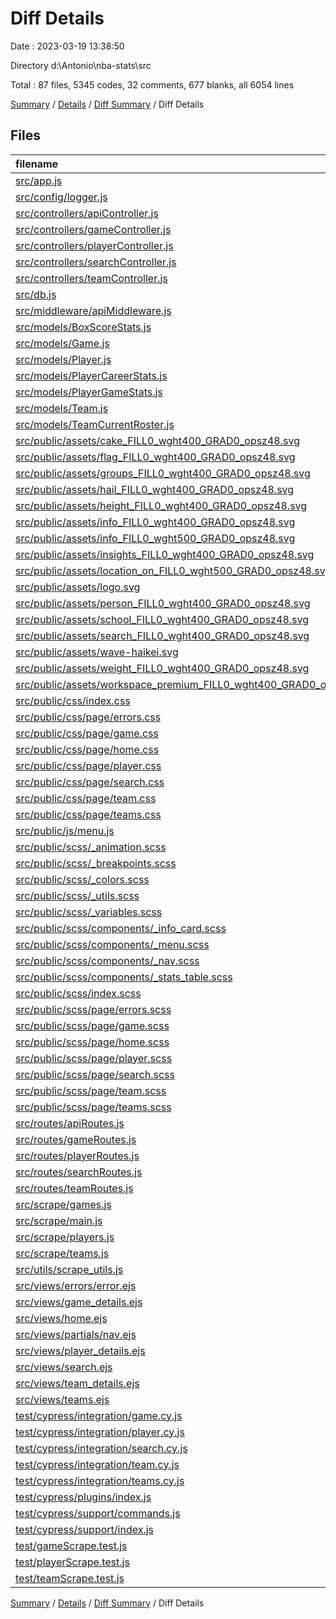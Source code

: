# Diff Details

Date : 2023-03-19 13:38:50

Directory d:\\Antonio\\nba-stats\\src

Total : 87 files,  5345 codes, 32 comments, 677 blanks, all 6054 lines

[Summary](results.md) / [Details](details.md) / [Diff Summary](diff.md) / Diff Details

## Files
| filename | language | code | comment | blank | total |
| :--- | :--- | ---: | ---: | ---: | ---: |
| [src/app.js](/src/app.js) | JavaScript | 45 | 1 | 14 | 60 |
| [src/config/logger.js](/src/config/logger.js) | JavaScript | 25 | 2 | 5 | 32 |
| [src/controllers/apiController.js](/src/controllers/apiController.js) | JavaScript | 105 | 1 | 12 | 118 |
| [src/controllers/gameController.js](/src/controllers/gameController.js) | JavaScript | 27 | 0 | 4 | 31 |
| [src/controllers/playerController.js](/src/controllers/playerController.js) | JavaScript | 20 | 0 | 6 | 26 |
| [src/controllers/searchController.js](/src/controllers/searchController.js) | JavaScript | 47 | 0 | 11 | 58 |
| [src/controllers/teamController.js](/src/controllers/teamController.js) | JavaScript | 22 | 0 | 6 | 28 |
| [src/db.js](/src/db.js) | JavaScript | 136 | 18 | 29 | 183 |
| [src/middleware/apiMiddleware.js](/src/middleware/apiMiddleware.js) | JavaScript | 7 | 0 | 2 | 9 |
| [src/models/BoxScoreStats.js](/src/models/BoxScoreStats.js) | JavaScript | 33 | 0 | 6 | 39 |
| [src/models/Game.js](/src/models/Game.js) | JavaScript | 59 | 0 | 4 | 63 |
| [src/models/Player.js](/src/models/Player.js) | JavaScript | 85 | 0 | 9 | 94 |
| [src/models/PlayerCareerStats.js](/src/models/PlayerCareerStats.js) | JavaScript | 140 | 4 | 11 | 155 |
| [src/models/PlayerGameStats.js](/src/models/PlayerGameStats.js) | JavaScript | 32 | 0 | 4 | 36 |
| [src/models/Team.js](/src/models/Team.js) | JavaScript | 89 | 0 | 5 | 94 |
| [src/models/TeamCurrentRoster.js](/src/models/TeamCurrentRoster.js) | JavaScript | 34 | 1 | 7 | 42 |
| [src/public/assets/cake_FILL0_wght400_GRAD0_opsz48.svg](/src/public/assets/cake_FILL0_wght400_GRAD0_opsz48.svg) | SVG | 1 | 0 | 0 | 1 |
| [src/public/assets/flag_FILL0_wght400_GRAD0_opsz48.svg](/src/public/assets/flag_FILL0_wght400_GRAD0_opsz48.svg) | SVG | 1 | 0 | 0 | 1 |
| [src/public/assets/groups_FILL0_wght400_GRAD0_opsz48.svg](/src/public/assets/groups_FILL0_wght400_GRAD0_opsz48.svg) | SVG | 1 | 0 | 0 | 1 |
| [src/public/assets/hail_FILL0_wght400_GRAD0_opsz48.svg](/src/public/assets/hail_FILL0_wght400_GRAD0_opsz48.svg) | SVG | 1 | 0 | 0 | 1 |
| [src/public/assets/height_FILL0_wght400_GRAD0_opsz48.svg](/src/public/assets/height_FILL0_wght400_GRAD0_opsz48.svg) | SVG | 1 | 0 | 0 | 1 |
| [src/public/assets/info_FILL0_wght400_GRAD0_opsz48.svg](/src/public/assets/info_FILL0_wght400_GRAD0_opsz48.svg) | SVG | 1 | 0 | 0 | 1 |
| [src/public/assets/info_FILL0_wght500_GRAD0_opsz48.svg](/src/public/assets/info_FILL0_wght500_GRAD0_opsz48.svg) | SVG | 1 | 0 | 0 | 1 |
| [src/public/assets/insights_FILL0_wght400_GRAD0_opsz48.svg](/src/public/assets/insights_FILL0_wght400_GRAD0_opsz48.svg) | SVG | 1 | 0 | 0 | 1 |
| [src/public/assets/location_on_FILL0_wght500_GRAD0_opsz48.svg](/src/public/assets/location_on_FILL0_wght500_GRAD0_opsz48.svg) | SVG | 1 | 0 | 0 | 1 |
| [src/public/assets/logo.svg](/src/public/assets/logo.svg) | SVG | 414 | 1 | 1 | 416 |
| [src/public/assets/person_FILL0_wght400_GRAD0_opsz48.svg](/src/public/assets/person_FILL0_wght400_GRAD0_opsz48.svg) | SVG | 1 | 0 | 0 | 1 |
| [src/public/assets/school_FILL0_wght400_GRAD0_opsz48.svg](/src/public/assets/school_FILL0_wght400_GRAD0_opsz48.svg) | SVG | 1 | 0 | 0 | 1 |
| [src/public/assets/search_FILL0_wght400_GRAD0_opsz48.svg](/src/public/assets/search_FILL0_wght400_GRAD0_opsz48.svg) | SVG | 1 | 0 | 0 | 1 |
| [src/public/assets/wave-haikei.svg](/src/public/assets/wave-haikei.svg) | SVG | 1 | 0 | 0 | 1 |
| [src/public/assets/weight_FILL0_wght400_GRAD0_opsz48.svg](/src/public/assets/weight_FILL0_wght400_GRAD0_opsz48.svg) | SVG | 1 | 0 | 0 | 1 |
| [src/public/assets/workspace_premium_FILL0_wght400_GRAD0_opsz48.svg](/src/public/assets/workspace_premium_FILL0_wght400_GRAD0_opsz48.svg) | SVG | 1 | 0 | 0 | 1 |
| [src/public/css/index.css](/src/public/css/index.css) | CSS | 10 | 0 | 2 | 12 |
| [src/public/css/page/errors.css](/src/public/css/page/errors.css) | CSS | 128 | 0 | 2 | 130 |
| [src/public/css/page/game.css](/src/public/css/page/game.css) | CSS | 392 | 3 | 8 | 403 |
| [src/public/css/page/home.css](/src/public/css/page/home.css) | CSS | 237 | 0 | 2 | 239 |
| [src/public/css/page/player.css](/src/public/css/page/player.css) | CSS | 370 | 0 | 3 | 373 |
| [src/public/css/page/search.css](/src/public/css/page/search.css) | CSS | 153 | 0 | 3 | 156 |
| [src/public/css/page/team.css](/src/public/css/page/team.css) | CSS | 510 | 3 | 6 | 519 |
| [src/public/css/page/teams.css](/src/public/css/page/teams.css) | CSS | 156 | 0 | 2 | 158 |
| [src/public/js/menu.js](/src/public/js/menu.js) | JavaScript | 19 | 0 | 11 | 30 |
| [src/public/scss/_animation.scss](/src/public/scss/_animation.scss) | SCSS | 0 | 0 | 1 | 1 |
| [src/public/scss/_breakpoints.scss](/src/public/scss/_breakpoints.scss) | SCSS | 10 | 0 | 2 | 12 |
| [src/public/scss/_colors.scss](/src/public/scss/_colors.scss) | SCSS | 4 | 0 | 1 | 5 |
| [src/public/scss/_utils.scss](/src/public/scss/_utils.scss) | SCSS | 17 | 0 | 4 | 21 |
| [src/public/scss/_variables.scss](/src/public/scss/_variables.scss) | SCSS | 5 | 0 | 1 | 6 |
| [src/public/scss/components/_info_card.scss](/src/public/scss/components/_info_card.scss) | SCSS | 100 | 4 | 23 | 127 |
| [src/public/scss/components/_menu.scss](/src/public/scss/components/_menu.scss) | SCSS | 64 | 0 | 20 | 84 |
| [src/public/scss/components/_nav.scss](/src/public/scss/components/_nav.scss) | SCSS | 78 | 1 | 27 | 106 |
| [src/public/scss/components/_stats_table.scss](/src/public/scss/components/_stats_table.scss) | SCSS | 109 | 0 | 28 | 137 |
| [src/public/scss/index.scss](/src/public/scss/index.scss) | SCSS | 10 | 0 | 3 | 13 |
| [src/public/scss/page/errors.scss](/src/public/scss/page/errors.scss) | SCSS | 43 | 0 | 13 | 56 |
| [src/public/scss/page/game.scss](/src/public/scss/page/game.scss) | SCSS | 105 | 1 | 37 | 143 |
| [src/public/scss/page/home.scss](/src/public/scss/page/home.scss) | SCSS | 160 | 3 | 44 | 207 |
| [src/public/scss/page/player.scss](/src/public/scss/page/player.scss) | SCSS | 186 | 1 | 54 | 241 |
| [src/public/scss/page/search.scss](/src/public/scss/page/search.scss) | SCSS | 70 | 0 | 19 | 89 |
| [src/public/scss/page/team.scss](/src/public/scss/page/team.scss) | SCSS | 142 | 0 | 37 | 179 |
| [src/public/scss/page/teams.scss](/src/public/scss/page/teams.scss) | SCSS | 73 | 0 | 20 | 93 |
| [src/routes/apiRoutes.js](/src/routes/apiRoutes.js) | JavaScript | 18 | 1 | 7 | 26 |
| [src/routes/gameRoutes.js](/src/routes/gameRoutes.js) | JavaScript | 5 | 0 | 4 | 9 |
| [src/routes/playerRoutes.js](/src/routes/playerRoutes.js) | JavaScript | 5 | 0 | 4 | 9 |
| [src/routes/searchRoutes.js](/src/routes/searchRoutes.js) | JavaScript | 7 | 1 | 4 | 12 |
| [src/routes/teamRoutes.js](/src/routes/teamRoutes.js) | JavaScript | 6 | 0 | 4 | 10 |
| [src/scrape/games.js](/src/scrape/games.js) | JavaScript | 128 | 13 | 24 | 165 |
| [src/scrape/main.js](/src/scrape/main.js) | JavaScript | 4 | 0 | 2 | 6 |
| [src/scrape/players.js](/src/scrape/players.js) | JavaScript | 143 | 7 | 39 | 189 |
| [src/scrape/teams.js](/src/scrape/teams.js) | JavaScript | 151 | 8 | 23 | 182 |
| [src/utils/scrape_utils.js](/src/utils/scrape_utils.js) | JavaScript | 61 | 2 | 12 | 75 |
| [src/views/errors/error.ejs](/src/views/errors/error.ejs) | HTML | 25 | 0 | 10 | 35 |
| [src/views/game_details.ejs](/src/views/game_details.ejs) | HTML | 171 | 1 | 23 | 195 |
| [src/views/home.ejs](/src/views/home.ejs) | HTML | 57 | 0 | 15 | 72 |
| [src/views/partials/nav.ejs](/src/views/partials/nav.ejs) | HTML | 10 | 0 | 2 | 12 |
| [src/views/player_details.ejs](/src/views/player_details.ejs) | HTML | 208 | 0 | 23 | 231 |
| [src/views/search.ejs](/src/views/search.ejs) | HTML | 57 | 0 | 19 | 76 |
| [src/views/team_details.ejs](/src/views/team_details.ejs) | HTML | 174 | 2 | 42 | 218 |
| [src/views/teams.ejs](/src/views/teams.ejs) | HTML | 173 | 0 | 37 | 210 |
| [test/cypress/integration/game.cy.js](/test/cypress/integration/game.cy.js) | JavaScript | -82 | -12 | -13 | -107 |
| [test/cypress/integration/player.cy.js](/test/cypress/integration/player.cy.js) | JavaScript | -71 | -2 | -16 | -89 |
| [test/cypress/integration/search.cy.js](/test/cypress/integration/search.cy.js) | JavaScript | -45 | 0 | -12 | -57 |
| [test/cypress/integration/team.cy.js](/test/cypress/integration/team.cy.js) | JavaScript | -100 | -6 | -25 | -131 |
| [test/cypress/integration/teams.cy.js](/test/cypress/integration/teams.cy.js) | JavaScript | -31 | 0 | -11 | -42 |
| [test/cypress/plugins/index.js](/test/cypress/plugins/index.js) | JavaScript | -54 | -9 | -15 | -78 |
| [test/cypress/support/commands.js](/test/cypress/support/commands.js) | JavaScript | 0 | 0 | -1 | -1 |
| [test/cypress/support/index.js](/test/cypress/support/index.js) | JavaScript | -2 | -17 | -4 | -23 |
| [test/gameScrape.test.js](/test/gameScrape.test.js) | JavaScript | -55 | -1 | -9 | -65 |
| [test/playerScrape.test.js](/test/playerScrape.test.js) | JavaScript | -61 | 0 | -12 | -73 |
| [test/teamScrape.test.js](/test/teamScrape.test.js) | JavaScript | -43 | 0 | -8 | -51 |

[Summary](results.md) / [Details](details.md) / [Diff Summary](diff.md) / Diff Details